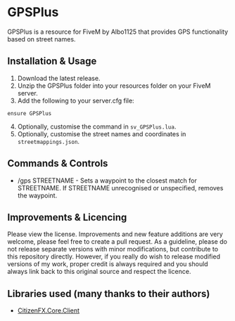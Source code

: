 # GPSPlus
GPSPlus is a resource for FiveM by Albo1125 that provides GPS functionality based on street names.

## Installation & Usage
1. Download the latest release.
2. Unzip the GPSPlus folder into your resources folder on your FiveM server.
3. Add the following to your server.cfg file:
```text
ensure GPSPlus
```
4. Optionally, customise the command in `sv_GPSPlus.lua`.
5. Optionally, customise the street names and coordinates in `streetmappings.json`.

## Commands & Controls
* /gps STREETNAME - Sets a waypoint to the closest match for STREETNAME. If STREETNAME unrecognised or unspecified, removes the waypoint.

## Improvements & Licencing
Please view the license. Improvements and new feature additions are very welcome, please feel free to create a pull request. As a guideline, please do not release separate versions with minor modifications, but contribute to this repository directly. However, if you really do wish to release modified versions of my work, proper credit is always required and you should always link back to this original source and respect the licence.

## Libraries used (many thanks to their authors)
* [CitizenFX.Core.Client](https://www.nuget.org/packages/CitizenFX.Core.Client)
